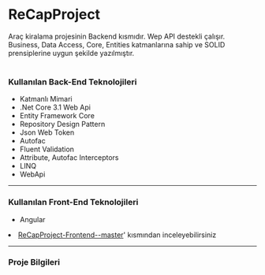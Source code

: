 # ReCapProject
Araç kiralama projesinin Backend kısmıdır. Wep API destekli çalışır. Business, Data Access, Core, Entities katmanlarına sahip ve SOLID prensiplerine uygun şekilde yazılmıştır.<br>
<br><h3><strong>Kullanılan Back-End Teknolojileri</strong></h3>
<ul>
  <li>Katmanlı Mimari</li>
  <li>.Net Core 3.1 Web Api</li>
  <li>Entity Framework Core</li>
  <li>Repository Design Pattern</li>
  <li>Json Web Token</li>
  <li>Autofac</li>
  <li>Fluent Validation</li>
  <li>Attribute, Autofac Interceptors</li>
  <li>LINQ</li>
  <li>WebApi</li>
</ul>
<hr>
<h3><strong>Kullanılan Front-End Teknolojileri</strong></h3>
<ul>
  <li>Angular</li></ul>
<li><a href="https://github.com/Cemcicek/ReCapProject-Frontend--master">ReCapProject-Frontend--master</a>' kısmından inceleyebilirsiniz</li>
</ul>
<hr>
<h3><strong>Proje Bilgileri</strong></h3>

